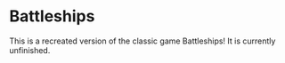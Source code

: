 # Battleships

This is a recreated version of the classic game Battleships!
It is currently unfinished.
